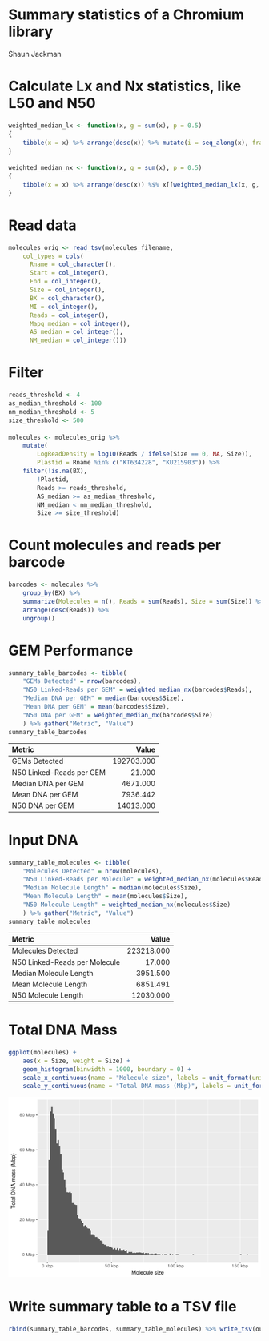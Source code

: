 # Summary statistics of a Chromium library
Shaun Jackman  



# Calculate Lx and Nx statistics, like L50 and N50

```r
weighted_median_lx <- function(x, g = sum(x), p = 0.5)
{
	tibble(x = x) %>% arrange(desc(x)) %>% mutate(i = seq_along(x), fraction = cumsum(x) / g) %>% filter(fraction >= p) %$% i[[1]]
}

weighted_median_nx <- function(x, g = sum(x), p = 0.5)
{
	tibble(x = x) %>% arrange(desc(x)) %$% x[[weighted_median_lx(x, g, p)]]
}
```

# Read data

```r
molecules_orig <- read_tsv(molecules_filename,
	col_types = cols(
	  Rname = col_character(),
	  Start = col_integer(),
	  End = col_integer(),
	  Size = col_integer(),
	  BX = col_character(),
	  MI = col_integer(),
	  Reads = col_integer(),
	  Mapq_median = col_integer(),
	  AS_median = col_integer(),
	  NM_median = col_integer()))
```

# Filter

```r
reads_threshold <- 4
as_median_threshold <- 100
nm_median_threshold <- 5
size_threshold <- 500

molecules <- molecules_orig %>%
	mutate(
		LogReadDensity = log10(Reads / ifelse(Size == 0, NA, Size)),
		Plastid = Rname %in% c("KT634228", "KU215903")) %>%
	filter(!is.na(BX),
		!Plastid,
		Reads >= reads_threshold,
		AS_median >= as_median_threshold,
		NM_median < nm_median_threshold,
		Size >= size_threshold)
```

# Count molecules and reads per barcode

```r
barcodes <- molecules %>%
	group_by(BX) %>%
	summarize(Molecules = n(), Reads = sum(Reads), Size = sum(Size)) %>%
	arrange(desc(Reads)) %>%
	ungroup()
```

# GEM Performance

```r
summary_table_barcodes <- tibble(
	"GEMs Detected" = nrow(barcodes),
	"N50 Linked-Reads per GEM" = weighted_median_nx(barcodes$Reads),
	"Median DNA per GEM" = median(barcodes$Size),
	"Mean DNA per GEM" = mean(barcodes$Size),
	"N50 DNA per GEM" = weighted_median_nx(barcodes$Size)
	) %>% gather("Metric", "Value")
summary_table_barcodes
```

|Metric                   |      Value|
|:------------------------|----------:|
|GEMs Detected            | 192703.000|
|N50 Linked-Reads per GEM |     21.000|
|Median DNA per GEM       |   4671.000|
|Mean DNA per GEM         |   7936.442|
|N50 DNA per GEM          |  14013.000|

# Input DNA

```r
summary_table_molecules <- tibble(
	"Molecules Detected" = nrow(molecules),
	"N50 Linked-Reads per Molecule" = weighted_median_nx(molecules$Reads),
	"Median Molecule Length" = median(molecules$Size),
	"Mean Molecule Length" = mean(molecules$Size),
	"N50 Molecule Length" = weighted_median_nx(molecules$Size)
	) %>% gather("Metric", "Value")
summary_table_molecules
```

|Metric                        |      Value|
|:-----------------------------|----------:|
|Molecules Detected            | 223218.000|
|N50 Linked-Reads per Molecule |     17.000|
|Median Molecule Length        |   3951.500|
|Mean Molecule Length          |   6851.491|
|N50 Molecule Length           |  12030.000|

# Total DNA Mass

```r
ggplot(molecules) +
	aes(x = Size, weight = Size) +
	geom_histogram(binwidth = 1000, boundary = 0) +
	scale_x_continuous(name = "Molecule size", labels = unit_format(unit = "kbp", scale = 1e-3)) +
	scale_y_continuous(name = "Total DNA mass (Mbp)", labels = unit_format(unit = "Mbp", scale = 1e-6))
```

![](psitchensiscpmt_6.HYN5VCCXX_4.as100.nm5.bam.mi.bx.molecule.summary_files/figure-html/total-dna-mass-1.png)<!-- -->

# Write summary table to a TSV file

```r
rbind(summary_table_barcodes, summary_table_molecules) %>% write_tsv(output_tsv_filename)
```
